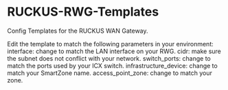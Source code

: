# RUCKUS-RWG-Templates
Config Templates for the RUCKUS WAN Gateway.

Edit the template to match the following parameters in your environment:
interface: change to match the LAN interface on your RWG.
cidr: make sure the subnet does not conflict with your network.
switch_ports: change to match the ports used by your ICX switch.
infrastructure_device: change to match your SmartZone name.
access_point_zone: change to match your zone.
